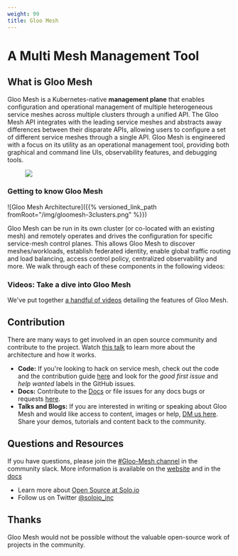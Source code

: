 ```yaml
---
weight: 99
title: Gloo Mesh
---
```


# A Multi Mesh Management Tool

## What is Gloo Mesh

Gloo Mesh is a Kubernetes-native **management plane** that enables configuration 
and operational management of multiple heterogeneous service meshes across multiple 
clusters through a unified API. The Gloo Mesh API integrates with the leading 
service meshes and abstracts away differences between their disparate APIs, allowing 
users to configure a set of different service meshes through a single API. Gloo 
Mesh is engineered with a focus on its utility as an operational management 
tool, providing both graphical and command line UIs, observability features, and 
debugging tools.


<figure>
    <img src="{{% versioned_link_path fromRoot="/img/gloomesh-diagram.png" %}}"/>
</figure>


### Getting to know Gloo Mesh

![Gloo Mesh Architecture]({{% versioned_link_path fromRoot="/img/gloomesh-3clusters.png" %}})

Gloo Mesh can be run in its own cluster (or co-located with an existing mesh) and remotely operates and drives the configuration for specific service-mesh control planes. This allows Gloo Mesh to discover meshes/workloads, establish federated identity, enable global traffic routing and load balancing, access control policy, centralized observability and more. We walk through each of these components in the following videos:

### Videos: Take a dive into Gloo Mesh

We've put together [a handful of videos](https://www.youtube.com/watch?v=4sWikVELr5M&list=PLBOtlFtGznBjr4E9xYHH9eVyiOwnk1ciK) detailing the features of Gloo Mesh.

## Contribution
There are many ways to get involved in an open source community and contribute to the project. Watch [this talk](https://www.youtube.com/watch?v=VE-igex6Lz4) to learn more about the architecture and how it works. 
- **Code:** If you're looking to hack on service mesh, check out the code and the contribution guide [here](https://docs.solo.io/gloo-mesh/latest/contributing/) and look for the *good first issue* and *help wanted* labels in the GitHub issues. 
 - **Docs:** Contribute to the [Docs](docs/) or file issues for any docs bugs or requests [here](https://github.com/solo-io/gloo-mesh/issues). 
 - **Talks and Blogs:** If you are interested in writing or speaking about Gloo Mesh and would like access to content, images or help, [DM us here](https://solo-io.slack.com/archives/DHQ9J939V). Share your demos, tutorials and content back to the community. 

## Questions and Resources
If you have questions, please join the [#Gloo-Mesh channel](https://solo-io.slack.com/archives/CJQGK5TQ8) in the community slack. More information is available on the [website](https://www.solo.io/products/gloo-mesh/) and in the [docs](https://docs.solo.io/gloo-mesh/latest) 
- Learn more about [Open Source at Solo.io](https://www.solo.io/open-source/)
- Follow us on Twitter [@soloio_inc](https://twitter.com/soloio_inc)

## Thanks
Gloo Mesh  would not be possible without the valuable open-source work of projects in the community.
